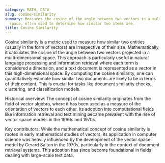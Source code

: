 ```yaml
---
category: MATH, DATA
slug: cosine-similarity
summary: Measures the cosine of the angle between two vectors in a multidimensional
  space, often used to determine how similar two items are.
title: Cosine Similarity
---
```


Cosine similarity is a metric used to measure how similar two entities (usually in the form of vectors) are irrespective of their size. Mathematically, it calculates the cosine of the angle between two vectors projected in a multi-dimensional space. This approach is particularly useful in natural language processing and information retrieval where each term is considered a dimension, and a text document is represented as a vector in this high-dimensional space. By computing the cosine similarity, one can quantitatively estimate how similar two documents are likely to be in terms of their content. This is crucial for tasks like document similarity checks, clustering, and classification models.

Historical overview: The concept of cosine similarity originates from the field of vector algebra, where it has been used as a measure of the orientation of vectors to each other. Its adoption into computational fields like information retrieval and text mining became prevalent with the rise of vector space models in the 1960s and 1970s.

Key contributors: While the mathematical concept of cosine similarity is rooted in early mathematical studies of vectors, its application in computer science was heavily influenced by the development of the vector space model by Gerard Salton in the 1970s, particularly in the context of document retrieval systems. This adoption has since become foundational in fields dealing with large-scale text data.
